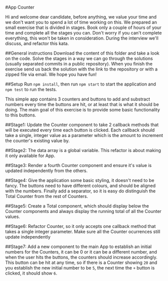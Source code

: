 #App Counter

Hi and welcome dear candidate, before anything, we value your time and we don't want you to spend a lot of time working on this. We prepared an small exercise that is divided in stages. Book only a couple of hours of your time and complete all the stages you can. Don't worry if you can't complete everything, this won't be taken in consideration. During the interview we'll discuss, and refactor this kata.


##General instructions
Download the content of this folder and take a look on the code. Solve the stages in a way we can go through the solutions (usually separated commits in a public repository). When you finish the exercise send us back the solution with the link to the repository or with a zipped file via email. We hope you have fun!

##Setup
Run `npm install`, then run `npm start` to start the application and `npm test` to run the tests.

This simple app contains 3 counters and buttons to add and substract numbers every time the buttons are hit, or at least that is what it should be doing. The main goal of this exercise is to provide some basic functionality to this buttons.

##Stage1:
Update the Counter component to take 2 callback methods that will be executed every time each button is clicked. Each callback should take a single, integer value as a parameter which is the amount to increment the counter's existing value by.

##Stage2:
The data array is a global variable. This refactor is about making it only available for App.

##Stage3:
Render a fourth Counter component and ensure it's value is updated independently from the others.

##Stage4:
Give the application some basic styling, it doesn't need to be fancy. The buttons need to have different colours, and should be aligned with
the numbers. Finally add a separator, so it is easy do distinguish the Total Counter from the rest of Counters.

##Stage5:
Create a Total component, which should display below the Counter components and always display the running total of all the Counter values.

##Stage6:
Refactor Counter, so it only accepts one callback method that takes a single integer parameter. Make sure all the Counter ocurrences still update independently

##Stage7:
Add a new component to the main App to establish an initial numbers for the Counters, it can be 0 or it can be a different number, and when the user hits the buttons, the counters should increase accordingly. This button can be hit at any time, so if there is a Counter showing `20` and you establish the new initial number to be `5`, the next time the `+` button is clicked, it should show `6`.

